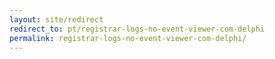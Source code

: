 ```yaml
---
layout: site/redirect
redirect_to: pt/registrar-logs-no-event-viewer-com-delphi
permalink: registrar-logs-no-event-viewer-com-delphi/
---
```

